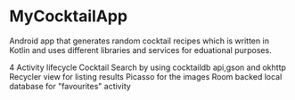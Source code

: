 # MyCocktailApp
Android app that generates random cocktail recipes which is written in Kotlin and uses different libraries and services 
for eduational purposes.


4 Activity lifecycle
Cocktail Search by using cocktaildb api,gson and okhttp
Recycler view for listing results
Picasso for the images
Room backed local database for "favourites" activity
